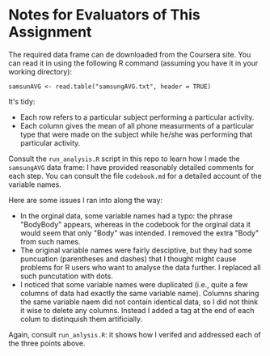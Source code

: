 # Notes for Evaluators of This Assignment

The required data frame can de downloaded from the Coursera site.  You can read it in using the following R command (assuming you have it in your working directory):

```
samsunAVG <- read.table("samsungAVG.txt", header = TRUE)
```

It's tidy:

* Each row refers to a particular subject performing a particular activity.  
* Each column gives the mean of all phone measurments of a particular type that were made on the subject while he/she was performing that particular activity.

Consult the `run_analysis.R` script in this repo to learn how I made the `samsungAVG` data frame:  I have provided reasonably detailed comments for each step.  You can consult the file `codebook.md` for a detailed account of the variable names.

Here are some issues I ran into along the way:

* In the orginal data, some variable names had a typo:  the phrase "BodyBody" appears, whereas in the codebook for the orginal data it would seem that only "Body" was intended.  I removed the extra "Body" from such names.
* The original variable names were fairly desciptive, but they had some puncuation (parentheses and dashes) that I thought might cause problems for R users who want to analyse the data further.  I replaced all such puncutation with dots.
* I noticed that some variable names were duplicated (i.e., quite a few columns of data had exactly the same variable name).  Columns sharing the same variable naem did not contain identical data, so I did not think it wise to delete any columns.  Instead I added a tag at the end of each colum to distinquish them artificially.

Again, consult `run_anlysis.R`:  it shows how I verifed and addressed each of the three points above.